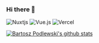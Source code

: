 ### Hi there 👋

![Nuxtjs](https://img.shields.io/badge/Nuxt-002E3B?style=for-the-badge&logo=nuxtdotjs&logoColor=#00DC82) ![Vue.js](https://img.shields.io/badge/vuejs-%2335495e.svg?style=for-the-badge&logo=vuedotjs&logoColor=%234FC08D) ![Vercel](https://img.shields.io/badge/vercel-%23000000.svg?style=for-the-badge&logo=vercel&logoColor=white)

[![Bartosz Podlewski's github stats](https://github-readme-stats.vercel.app/api?username=podlebar&count_private=true&show_icons=true&theme=dracula)](https://github.com/podlebar)
